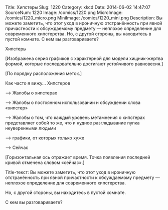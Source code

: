 Title: Хипстеры 
Slug: 1220 
Category: xkcd 
Date: 2014-06-02 14:47:07 
SourceNum: 1220 
Image: /comics/1220.png 
MicroImage: /comics/1220_micro.png 
MiniImage: /comics/1220_mini.png 
Description: Вы можете заметить, что этот уход в ироничную отстранённость при явной причастности к обсуждаемому предмету — неплохое определение для современного хипстерства. Но, с другой стороны, вы находитесь в пустой комнате. С кем вы разговариваете? 

Хипстеры

[Изображена серия графиков с характерной для модели хищник-жертва формой, которые последовательно достигают устойчивого равновесия.]

[По порядку расположения меток.]

Как часто я вижу… Хипстеров

--> Жалобы о хипстерах

--> Жалобы о постоянном использовании и обсуждении слова «хипстер»

--> Жалобы о том, что каждый уровень метамнения о хипстерах представляет собой то же, что и нудное разглядывание пупка неуверенными людьми

--> графики, от которых только хуже

--> Сейчас

[Горизонтальная ось отражает время. Точка появления последней кривой отмечена словом «сейчас».]

Title-текст: Вы можете заметить, что этот уход в ироничную отстранённость при явной причастности к обсуждаемому предмету — неплохое определение для современного хипстерства.

Но, с другой стороны, вы находитесь в пустой комнате.

С кем вы разговариваете?